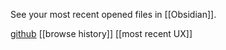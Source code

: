 See your most recent opened files in [[Obsidian]].

[github](https://github.com/tgrosinger/recent-files-obsidian)
[[browse history]]
[[most recent UX]]